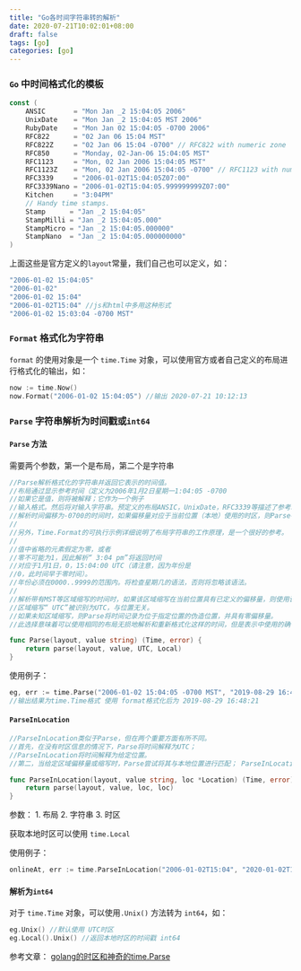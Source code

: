 ```yaml
---
title: "Go各时间字符串转的解析"
date: 2020-07-21T10:02:01+08:00
draft: false
tags: [go]
categories: [go]
---
```


### `Go` 中时间格式化的模板

```go
const (
    ANSIC       = "Mon Jan _2 15:04:05 2006"
    UnixDate    = "Mon Jan _2 15:04:05 MST 2006"
    RubyDate    = "Mon Jan 02 15:04:05 -0700 2006"
    RFC822      = "02 Jan 06 15:04 MST"
    RFC822Z     = "02 Jan 06 15:04 -0700" // RFC822 with numeric zone
    RFC850      = "Monday, 02-Jan-06 15:04:05 MST"
    RFC1123     = "Mon, 02 Jan 2006 15:04:05 MST"
    RFC1123Z    = "Mon, 02 Jan 2006 15:04:05 -0700" // RFC1123 with numeric zone
    RFC3339     = "2006-01-02T15:04:05Z07:00"
    RFC3339Nano = "2006-01-02T15:04:05.999999999Z07:00"
    Kitchen     = "3:04PM"
    // Handy time stamps.
    Stamp      = "Jan _2 15:04:05"
    StampMilli = "Jan _2 15:04:05.000"
    StampMicro = "Jan _2 15:04:05.000000"
    StampNano  = "Jan _2 15:04:05.000000000"
)
```

上面这些是官方定义的`layout`常量，我们自己也可以定义，如：

```go
"2006-01-02 15:04:05" 
"2006-01-02"
"2006-01-02 15:04"
"2006-01-02T15:04" //js和html中多用这种形式
"2006-01-02 15:03:04 -0700 MST"
```

### `Format` 格式化为字符串

`format` 的使用对象是一个 `time.Time` 对象，可以使用官方或者自己定义的布局进行格式化的输出，如：

```go
now := time.Now()
now.Format("2006-01-02 15:04:05") //输出 2020-07-21 10:12:13
```

### `Parse` 字符串解析为时间戳或`int64`

#### `Parse` 方法

需要两个参数，第一个是布局，第二个是字符串

```go
//Parse解析格式化的字符串并返回它表示的时间值。
//布局通过显示参考时间（定义为2006年1月2日星期一1:04:05 -0700
//如果它是值，则将被解释；它作为一个例子
//输入格式。然后将对输入字符串。预定义的布局ANSIC，UnixDate，RFC3339等描述了参考时间的标准和便捷表示形式。有关格式和参考时间的定义的更多信息，请参见ANSIC文档以及此程序包定义的其他常量。
//解析时间偏移为-0700的时间时，如果偏移量对应于当前位置（本地）使用的时区，则Parse在返回的时间中使用该位置和时区。否则，它将时间记录为处于伪造位置，时间固定在给定的区域偏移量。
//
//另外，Time.Format的可执行示例详细说明了布局字符串的工作原理，是一个很好的参考。
//
//值中省略的元素假定为零，或者
//零不可能为1，因此解析“ 3:04 pm”将返回时间
//对应于1月1日，0，15:04:00 UTC（请注意，因为年份是
//0，此时间早于零时间）。
//年份必须在0000..9999的范围内。将检查星期几的语法，否则将忽略该语法。
//
//解析带有MST等区域缩写的时间时，如果该区域缩写在当前位置具有已定义的偏移量，则使用该偏移量。
//区域缩写“ UTC”被识别为UTC，与位置无关。
//如果未知区域缩写，则Parse将时间记录为位于指定位置的伪造位置，并具有零偏移量。
//此选择意味着可以使用相同的布局无损地解析和重新格式化这样的时间，但是表示中使用的确切瞬间将因实际区域偏移而有所不同。为避免此类问题，请首选使用数字区域偏移量的时间布局或使用ParseInLocation。

func Parse(layout, value string) (Time, error) {
	return parse(layout, value, UTC, Local)
}
```

使用例子：

```go
eg, err := time.Parse("2006-01-02 15:04:05 -0700 MST", "2019-08-29 16:48:21 +0800 CST")
//输出结果为time.Time格式 使用 format格式化后为 2019-08-29 16:48:21 
```

#### `ParseInLocation`



```go
//ParseInLocation类似于Parse，但在两个重要方面有所不同。
//首先，在没有时区信息的情况下，Parse将时间解释为UTC；
//ParseInLocation将时间解释为给定位置。
//第二，当给定区域偏移量或缩写时，Parse尝试将其与本地位置进行匹配； ParseInLocation使用给定的位置

func ParseInLocation(layout, value string, loc *Location) (Time, error) {
	return parse(layout, value, loc, loc)
}
```

参数： 1. 布局 2. 字符串 3. 时区

获取本地时区可以使用 `time.Local`

使用例子：

```go
onlineAt, err := time.ParseInLocation("2006-01-02T15:04", "2020-01-02T15:04"), time.Local)
```

#### 解析为`int64`

对于 `time.Time` 对象，可以使用`.Unix()` 方法转为 `int64`，如：

```go
eg.Unix() //默认使用 UTC时区 
eg.Local().Unix() //返回本地时区的时间戳 int64
```

参考文章： [golang的时区和神奇的time.Parse](https://www.jianshu.com/p/f809b06144f7)



